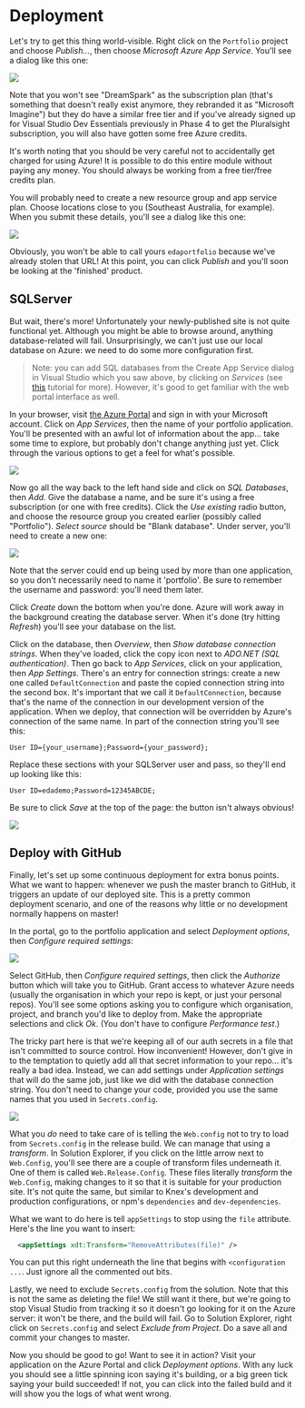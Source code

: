# Deployment

Let's try to get this thing world-visible. Right click on the `Portfolio` project and choose _Publish..._, then choose _Microsoft Azure App Service_. You'll see a dialog like this one:

![](portfolio-create-app-service.png)

Note that you won't see "DreamSpark" as the subscription plan (that's something that doesn't really exist anymore, they rebranded it as "Microsoft Imagine") but they do have a similar free tier and if you've already signed up for Visual Studio Dev Essentials previously in Phase 4 to get the Pluralsight subscription, you will also have gotten some free Azure credits.

It's worth noting that you should be very careful not to accidentally get charged for using Azure! It is possible to do this entire module without paying any money. You should always be working from a free tier/free credits plan.

You will probably need to create a new resource group and app service plan. Choose locations close to you (Southeast Australia, for example). When you submit these details, you'll see a dialog like this one:

![](portfolio-publish.png)

Obviously, you won't be able to call yours `edaportfolio` because we've already stolen that URL! At this point, you can click _Publish_ and you'll soon be looking at the 'finished' product.


## SQLServer

But wait, there's more! Unfortunately your newly-published site is not quite functional yet. Although you might be able to browse around, anything database-related will fail. Unsurprisingly, we can't just use our local database on Azure: we need to do some more configuration first.

> Note: you can add SQL databases from the Create App Service dialog in Visual Studio which you saw above, by clicking on _Services_ (see [this](https://azure.microsoft.com/en-us/documentation/articles/web-sites-dotnet-deploy-aspnet-mvc-app-membership-oauth-sql-database/) tutorial for more). However, it's good to get familiar with the web portal interface as well.

In your browser, visit [the Azure Portal](https://portal.azure.com) and sign in with your Microsoft account. Click on _App Services_, then the name of your portfolio application. You'll be presented with an awful lot of information about the app... take some time to explore, but probably don't change anything just yet. Click through the various options to get a feel for what's possible.

![](portfolio-azure.png)

Now go all the way back to the left hand side and click on _SQL Databases_, then _Add_. Give the database a name, and be sure it's using a free subscription (or one with free credits). Click the _Use existing_ radio button, and choose the resource group you created earlier (possibly called "Portfolio"). _Select source_ should be "Blank database". Under server, you'll need to create a new one:

![](portfolio-sql-server.png)

Note that the server could end up being used by more than one application, so you don't necessarily need to name it 'portfolio'. Be sure to remember the username and password: you'll need them later.

Click _Create_ down the bottom when you're done. Azure will work away in the background creating the database server. When it's done (try hitting _Refresh_) you'll see your database on the list.

Click on the database, then _Overview_, then _Show database connection strings_. When they've loaded, click the copy icon next to _ADO.NET (SQL authentication)_. Then go back to _App Services_, click on your application, then _App Settings_. There's an entry for connection strings: create a new one called `DefaultConnection` and paste the copied connection string into the second box.  It's important that we call it `DefaultConnection`, because that's the name of the connection in our development version of the application. When we deploy, that connection will be overridden by Azure's connection of the same name.
In part of the connection string you'll see this:

```
User ID={your_username};Password={your_password};
```

Replace these sections with your SQLServer user and pass, so they'll end up looking like this:

```
User ID=edademo;Password=12345ABCDE;
```

Be sure to click _Save_ at the top of the page: the button isn't always obvious!


![](portfolio-connection.png)


## Deploy with GitHub

Finally, let's set up some continuous deployment for extra bonus points. What we want to happen: whenever we push the master branch to GitHub, it triggers an update of our deployed site. This is a pretty common deployment scenario, and one of the reasons why little or no development normally happens on master!

In the portal, go to the portfolio application and select _Deployment options_, then _Configure required settings_:

![](portfolio-github.png)

Select GitHub, then _Configure required settings_, then click the _Authorize_ button which will take you to GitHub. Grant access to whatever Azure needs (usually the organisation in which your repo is kept, or just your personal repos). You'll see some options asking you to configure which organisation, project, and branch you'd like to deploy from. Make the appropriate selections and click _Ok_. (You don't have to configure _Performance test_.)

The tricky part here is that we're keeping all of our auth secrets in a file that isn't committed to source control. How inconvenient! However, don't give in to the temptation to quietly add all that secret information to your repo... it's really a bad idea. Instead, we can add settings under _Application settings_ that will do the same job, just like we did with the database connection string. You don't need to change your code, provided you use the same names that you used in `Secrets.config`.

![](portfolio-app-settings.png)

What you _do_ need to take care of is telling the `Web.config` not to try to load from `Secrets.config` in the release build. We can manage that using a _transform_. In Solution Explorer, if you click on the little arrow next to `Web.Config`, you'll see there are a couple of transform files underneath it. One of them is called `Web.Release.Config`. These files literally _transform_ the `Web.Config`, making changes to it so that it is suitable for your production site. It's not quite the same, but similar to Knex's development and production configurations, or npm's `dependencies` and `dev-dependencies`.

What we want to do here is tell `appSettings` to stop using the `file` attribute. Here's the line you want to insert:

```xml
  <appSettings xdt:Transform="RemoveAttributes(file)" />
```

You can put this right underneath the line that begins with `<configuration ...`. Just ignore all the commented out bits.

Lastly, we need to exclude `Secrets.config` from the solution. Note that this is not the same as deleting the file! We still want it there, but we're going to stop Visual Studio from tracking it so it doesn't go looking for it on the Azure server: it won't be there, and the build will fail. Go to Solution Explorer, right click on `Secrets.config` and select _Exclude from Project_. Do a save all and commit your changes to master.

Now you should be good to go! Want to see it in action? Visit your application on the Azure Portal and click _Deployment options_. With any luck you should see a little spinning icon saying it's building, or a big green tick saying your build succeeded! If not, you can click into the failed build and it will show you the logs of what went wrong.
